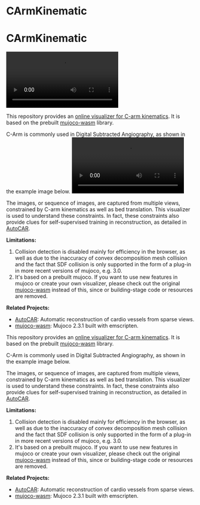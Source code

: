 # CArmKinematic
# CArmKinematic

![Demo](demo.mp4)

This repository provides an [online visualizer for C-arm kinematics](https://zyh.science/CArmKinematic). It is based on the prebuilt [mujoco-wasm](https://zalo.github.io/mujoco_wasm/) library. 

C-Arm is commonly used in Digital Subtracted Angiography, as shown in the example image below.
![autocar](navigation_demo.mp4)

The images, or sequence of images, are captured from multiple views, constrained by C-arm kinematics as well as bed translation. This visualizer is used to understand these constraints. In fact, these constraints also provide clues for self-supervised training in reconstruction, as detailed in [AutoCAR](https://autocar.zyh.science).

**Limitations:**

1. Collision detection is disabled mainly for efficiency in the browser, as well as due to the inaccuracy of convex decomposition mesh collision and the fact that SDF collision is only supported in the form of a plug-in in more recent versions of mujoco, e.g. 3.0.
2. It's based on a prebuilt mujoco. If you want to use new features in mujoco or create your own visualizer, please check out the original [mujoco-wasm](https://zalo.github.io/mujoco_wasm/) instead of this, since or building-stage code or resources are removed.

**Related Projects:**

- [AutoCAR](https://autocar.zyh.science): Automatic reconstruction of cardio vessels from sparse views.
- [mujoco-wasm](https://zalo.github.io/mujoco_wasm/): Mujoco 2.3.1 built with emscripten.

This repository provides an [online visualizer for C-arm kinematics](https://zyh.science/CArmKinematic). It is based on the prebuilt [mujoco-wasm](https://zalo.github.io/mujoco_wasm/) library. 

C-Arm is commonly used in Digital Subtracted Angiography, as shown in the example image below.
<!-- include some gif image -->

The images, or sequence of images, are captured from multiple views, constrained by C-arm kinematics as well as bed translation. This visualizer is used to understand these constraints. In fact, these constraints also provide clues for self-supervised training in reconstruction, as detailed in [AutoCAR](https://autocar.zyh.science).

**Limitations:**

1. Collision detection is disabled mainly for efficiency in the browser, as well as due to the inaccuracy of convex decomposition mesh collision and the fact that SDF collision is only supported in the form of a plug-in in more recent versions of mujoco, e.g. 3.0.
2. It's based on a prebuilt mujoco. If you want to use new features in mujoco or create your own visualizer, please check out the original [mujoco-wasm](https://zalo.github.io/mujoco_wasm/) instead of this, since or building-stage code or resources are removed.

**Related Projects:**

- [AutoCAR](https://autocar.zyh.science): Automatic reconstruction of cardio vessels from sparse views.
- [mujoco-wasm](https://zalo.github.io/mujoco_wasm/): Mujoco 2.3.1 built with emscripten.

